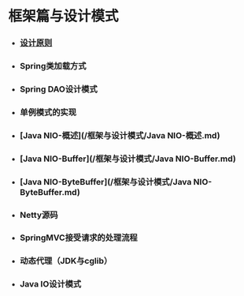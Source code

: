 # 框架篇与设计模式

* ### [设计原则](/框架与设计模式/设计原则.md)
* ### Spring类加载方式
* ### Spring DAO设计模式
* ### 单例模式的实现
* ### [Java NIO-概述](/框架与设计模式/Java NIO-概述.md)
* ### [Java NIO-Buffer](/框架与设计模式/Java NIO-Buffer.md)
* ### [Java NIO-ByteBuffer](/框架与设计模式/Java NIO-ByteBuffer.md)
* ### Netty源码
* ### SpringMVC接受请求的处理流程
* ### 动态代理（JDK与cglib）
* ### Java IO设计模式



